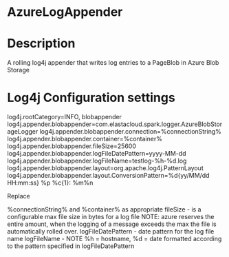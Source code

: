 AzureLogAppender
================

Description
==

A rolling log4j appender that writes log entries to a PageBlob in Azure Blob Storage

Log4j Configuration settings
==

log4j.rootCategory=INFO, blobappender
log4j.appender.blobappender=com.elastacloud.spark.logger.AzureBlobStorageLogger
log4j.appender.blobappender.connection=%connectionString%
log4j.appender.blobappender.container=%container%
log4j.appender.blobappender.fileSize=25600
log4j.appender.blobappender.logFileDatePattern=yyyy-MM-dd
log4j.appender.blobappender.logFileName=testlog-%h-%d.log
log4j.appender.blobappender.layout=org.apache.log4j.PatternLayout
log4j.appender.blobappender.layout.ConversionPattern=%d{yy/MM/dd HH:mm:ss} %p %c{1}: %m%n

Replace 

%connectionString% and %container% as appropriate
fileSize - is a configurable max file size in bytes for a log file NOTE: azure reserves the entire amount, when the logging of a message exceeds the max the file is automatically rolled over.
logFileDatePattern - date pattern for the log file name
logFileName - NOTE %h = hostname, %d = date formatted according to the pattern specified in logFileDatePattern
